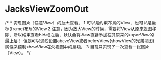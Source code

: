 # JacksViewZoomOut
/*  * 实现图片（任意View）的放大查看。  1.可以是约束布局的View，也可以是坐标(frame)布局的View  2.注意，因为放大View的时候，需要将View从原来视图移除，所以结束查看hide()之后，默认会将View直接添加在其原来的superView的最上层！  但是可以通过设置aboveView或者belowView(showView的兄弟视图)属性来控制showView在父视图中的层级。  3.目前只实现了一次查看一张图片（View）。  */

